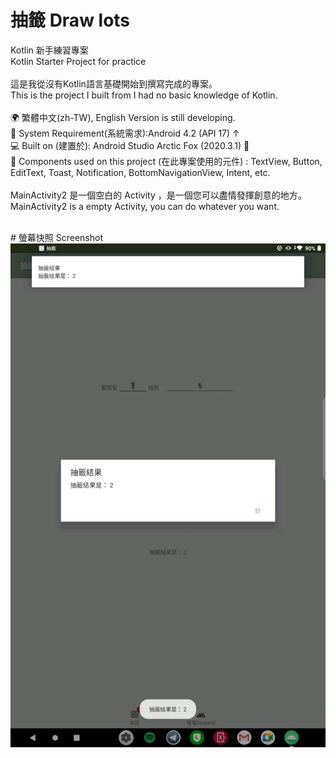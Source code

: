 # 抽籤 Draw lots
Kotlin 新手練習專案<br>
Kotlin Starter Project for practice
<br><br>
這是我從沒有Kotlin語言基礎開始到撰寫完成的專案。<br>
This is the project I built from I had no basic knowledge of Kotlin.
<br><br>
🌍 繁體中文(zh-TW), English Version is still developing.<br>
📱 System Requirement(系統需求):Android 4.2 (API 17) ↑<br>
💻 Built on (建置於): Android Studio Arctic Fox (2020.3.1) 🦊<br>
🔧 Components used on this project (在此專案使用的元件) : TextView, Button, EditText, Toast, Notification, BottomNavigationView, Intent, etc.<br>
<br>
MainActivity2 是一個空白的 Activity ，是一個您可以盡情發揮創意的地方。<br>
MainActivity2 is a empty Activity, you can do whatever you want.

<br>
# 螢幕快照 Screenshot
<img src="https://raw.githubusercontent.com/iambjlu/Kotlin-Starter-DrawLots/main/Readme_res/1101002.jpg"></img><br>

